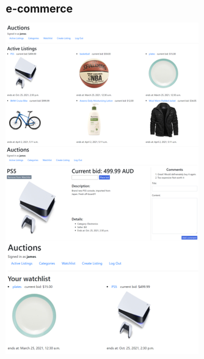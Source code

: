 # e-commerce


<img src="screenshots/index.png">
<img src="screenshots/listing.png">
<img src="screenshots/watchlist.png">
